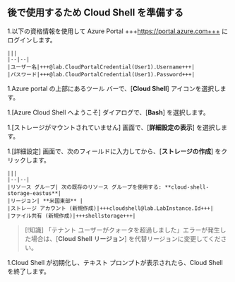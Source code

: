 ## 後で使用するため Cloud Shell を準備する
1.以下の資格情報を使用して Azure Portal +++https://portal.azure.com+++ にログインします。

    |||
    |--|--|
    |ユーザー名|+++@lab.CloudPortalCredential(User1).Username+++|
    |パスワード|+++@lab.CloudPortalCredential(User1).Password+++|

1.Azure portal の上部にあるツール バーで、[**Cloud Shell**] アイコンを選択します。

1.[Azure Cloud Shell へようこそ] ダイアログで、[**Bash**] を選択します。

1.[ストレージがマウントされていません] 画面で、[**詳細設定の表示**] を選択します。

1.[詳細設定] 画面で、次のフィールドに入力してから、[**ストレージの作成**] をクリックします。

    |||
    |--|--|
    |リソース グループ| 次の既存のリソース グループを使用する: **cloud-shell-storage-eastus**|
    |リージョン| **米国東部** |
    |ストレージ アカウント (新規作成)|+++cloudshell@lab.LabInstance.Id+++|
    |ファイル共有 (新規作成)|+++shellstorage+++|
    
  >[!知識] 「テナント ユーザーがクォータを超過しました」エラーが発生した場合は、[**Cloud Shell リージョン**] を代替リージョンに変更してください。

1.Cloud Shell が初期化し、テキスト プロンプトが表示されたら、Cloud Shell を終了します。

